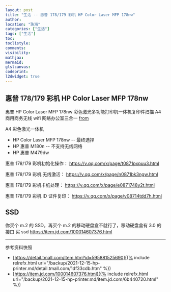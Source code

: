 ```yaml
---
layout: post
title: "生活 -- 惠普 178/179 彩机 HP Color Laser MFP 178nw"
author:
location: "珠海"
categories: ["生活"]
tags: ["生活"]
toc:
toclistyle:
comments:
visibility:
mathjax:
mermaid:
glslcanvas:
codeprint:
l2dwidget: true
---
```



## 惠普 178/179 彩机 HP Color Laser MFP 178nw

惠普 HP Color Laser MFP 178nw 彩色激光多功能打印机一体机复印件扫描 A4 商用商务无线 wifi 网络办公室三合一
[from](https://detail.tmall.com/item.htm?id=595881525690)

A4 彩色激光一体机
* HP Color Laser MFP 178nw -- 最终选择
* HP 惠普 M180n -- 不支持无线网络
* HP 惠普 M479dw

惠普 178/179 彩机初始化操作：
<https://v.qq.com/x/page/t0871pxpuu3.html>

惠普 178/179 彩机 无线激活：
<https://v.qq.com/x/page/n0871bk3ngw.html>

惠普 178/179 彩机卡纸处理：
<https://v.qq.com/x/page/e0871748y2t.html>

惠普 178/179 彩机 ID 证件复印：
<https://v.qq.com/x/page/v08714tdd7h.html>


## SSD

你买个 m.2 的 SSD，再买个 m.2 的移动硬盘盒不就行了，移动硬盘盒有 3.0 的接口
买 ssd
<https://item.jd.com/100014607376.html>



<hr class='reviewline'/>
<p class='reviewtip'><script type='text/javascript' src='{% include relref.html url="/assets/reviewjs/blogs/2021-12-15-hp-printer.md.js" %}'></script></p>
<font class='ref_snapshot'>参考资料快照</font>

- [https://detail.tmall.com/item.htm?id=595881525690]({% include relrefx.html url="/backup/2021-12-15-hp-printer.md/detail.tmall.com/1df33cdb.htm" %})
- [https://item.jd.com/100014607376.html]({% include relrefx.html url="/backup/2021-12-15-hp-printer.md/item.jd.com/6b440720.html" %})
